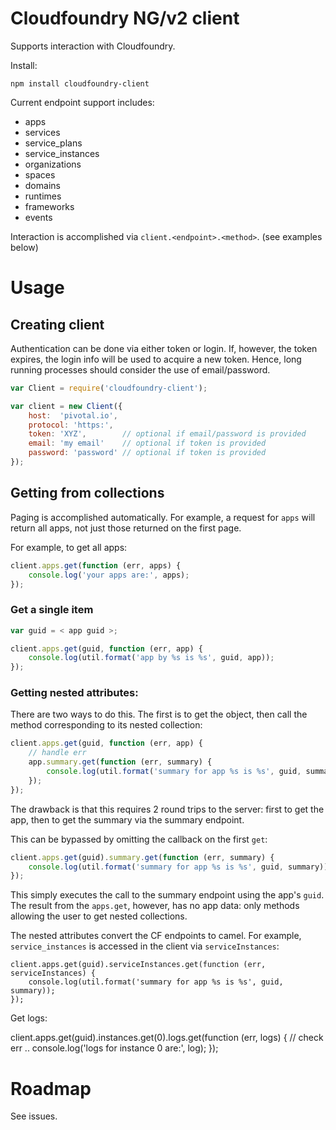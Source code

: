 # Cloudfoundry NG/v2 client

Supports interaction with Cloudfoundry.

Install:

    npm install cloudfoundry-client

Current endpoint support includes:

* apps
* services
* service_plans
* service_instances
* organizations
* spaces
* domains
* runtimes
* frameworks
* events

Interaction is accomplished via `client.<endpoint>.<method>`. (see examples below)

# Usage

## Creating client

Authentication can be done via either token or login. If, however, the token
expires, the login info will be used to acquire a new token. Hence, long
running processes should consider the use of email/password.

```js
var Client = require('cloudfoundry-client');

var client = new Client({
    host:  'pivotal.io',
    protocol: 'https:',
    token: 'XYZ',        // optional if email/password is provided
    email: 'my email'    // optional if token is provided
    password: 'password' // optional if token is provided
});
```

## Getting from collections

Paging is accomplished automatically. For example, a request for `apps` will
return all apps, not just those returned on the first page.

For example, to get all apps:

```js
client.apps.get(function (err, apps) {
    console.log('your apps are:', apps);
});
```

### Get a single item

```js
var guid = < app guid >;

client.apps.get(guid, function (err, app) {
    console.log(util.format('app by %s is %s', guid, app));
});
```

### Getting nested attributes:

There are two ways to do this. The first is to get the object, then call the method corresponding to its nested collection:

```js
client.apps.get(guid, function (err, app) {
    // handle err
    app.summary.get(function (err, summary) {
        console.log(util.format('summary for app %s is %s', guid, summary));
    });
});
```

The drawback is that this requires 2 round trips to the server: first to get the app, then to get the summary via the summary endpoint.

This can be bypassed by omitting the callback on the first `get`:

```js
client.apps.get(guid).summary.get(function (err, summary) {
    console.log(util.format('summary for app %s is %s', guid, summary));
});
```

This simply executes the call to the summary endpoint using the app's `guid`. The result from the `apps.get`, however, has no app data: only methods allowing the user to get nested collections.

The nested attributes convert the CF endpoints to camel. For example, `service_instances` is accessed in the client via `serviceInstances`:

```
client.apps.get(guid).serviceInstances.get(function (err, serviceInstances) {
    console.log(util.format('summary for app %s is %s', guid, summary));
});
```

Get logs:

client.apps.get(guid).instances.get(0).logs.get(function (err, logs) {
    // check err ..
    console.log('logs for instance 0 are:', log);
});

# Roadmap

See issues.
